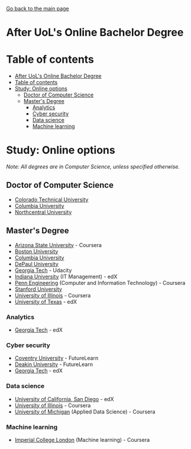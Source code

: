 [Go back to the main page](../README.md)

# After UoL's Online Bachelor Degree

# Table of contents

- [After UoL's Online Bachelor Degree](#after-uols-online-bachelor-degree)
- [Table of contents](#table-of-contents)
- [Study: Online options](#study-online-options)
  - [Doctor of Computer Science](#doctor-of-computer-science)
  - [Master's Degree](#masters-degree)
    - [Analytics](#analytics)
    - [Cyber security](#cyber-security)
    - [Data science](#data-science)
    - [Machine learning](#machine-learning)

# Study: Online options

_Note: All degrees are in Computer Science, unless specified otherwise._

## Doctor of Computer Science

- [Colorado Technical University](https://www.coloradotech.edu/degrees/doctorates/computer-science)
- [Columbia University](https://www.cs.columbia.edu/des/)
- [Northcentral University](https://www.ncu.edu/programs-degrees/doctoral/doctor-philosophy-computer-science)

## Master's Degree

- [Arizona State University](https://www.coursera.org/degrees/master-of-computer-science-asu) - Coursera
- [Boston University](https://www.bu.edu/online/programs/graduate-programs/computer-information-systems-masters-degree/)
- [Columbia University](https://cvn.columbia.edu/program/columbia-university-computer-science-masters-degree-masters-science)
- [DePaul University](https://www.cdm.depaul.edu/academics/Pages/MSInComputerScience.aspx)
- [Georgia Tech](https://www.cc.gatech.edu/future/masters/mscs/program) - Udacity
- [Indiana University](https://www.edx.org/masters/online-master-in-it-management-indiana-university) (IT Management) - edX
- [Penn Engineering](https://www.coursera.org/degrees/mcit-penn) (Computer and Information Technology) - Coursera
- [Stanford University](https://online.stanford.edu/programs/computer-science-ms-degree)
- [University of Illinois](https://www.coursera.org/degrees/master-of-computer-science-illinois) - Coursera
- [University of Texas](https://www.edx.org/masters/online-master-science-computer-science-utaustinx) - edX

### Analytics

- [Georgia Tech](https://www.edx.org/masters/online-master-science-analytics-georgia-tech) - edX

### Cyber security

- [Coventry University](https://www.futurelearn.com/degrees/coventry/msc-cyber-security) - FutureLearn
- [Deakin University](https://www.futurelearn.com/degrees/deakin-university/cyber-security) - FutureLearn
- [Georgia Tech](https://www.edx.org/masters/online-master-science-cybersecurity-georgia-tech) - edX

### Data science

- [University of California, San Diego](https://www.edx.org/micromasters/ucsandiegox-algorithms-and-data-structures) - edX
- [University of Illinois](https://www.coursera.org/degrees/masters-in-computer-data-science) - Coursera
- [University of Michigan](https://www.coursera.org/degrees/master-of-applied-data-science-umich) (Applied Data Science) - Coursera

### Machine learning

- [Imperial College London](https://www.coursera.org/degrees/msc-machine-learning-imperial) (Machine learning) - Coursera
